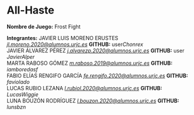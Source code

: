 # All-Haste
**Nombre de Juego:** Frost Fight </br>

**Integrantes:** 
JAVIER LUIS MORENO ERUSTES *jl.moreno.2020@alumnos.urjc.es* **GITHUB:** user*Chonrex*</br>
JAVIER ÁLVAREZ PÉREZ *j.alvarezp.2020@alumnos.urjc.es* **GITHUB:** user *JavierAlper* </br>
MARTA RABOSO GÓMEZ *m.raboso.2019@alumnos.urjc.es* **GITHUB:** *iamboredasf*</br>
FABIO ELÍAS RENGIFO GARCÍA *fe.rengifo.2020@alumnos.urjc.es* **GITHUB:** *faviolado*</br>
LUCAS RUBIO LEZANA *l.rubiol.2020@alumnos.urjc.es*  **GITHUB:** *LucasWiggie*</br>
LUNA BOUZÓN RODRÍGUEZ *l.bouzon.2020@alumnos.urjc.es* **GITHUB:** *lunsbzn*</br>
